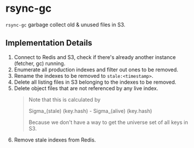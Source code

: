 # rsync-gc

`rsync-gc` garbage collect old & unused files in S3.

## Implementation Details

1. Connect to Redis and S3, check if there's already another instance (fetcher, gc) running.
2. Enumerate all production indexes and filter out ones to be removed.
3. Rename the indexes to be removed to `stale:<timestamp>`.
4. Delete all listing files in S3 belonging to the indexes to be removed.
5. Delete object files that are not referenced by any live index.
   > Note that this is calculated by
   > 
   > Sigma_(stale) (key.hash) - Sigma_(alive) (key.hash)
   > 
   > Because we don't have a way to get the universe set of all keys in S3.
6. Remove stale indexes from Redis.